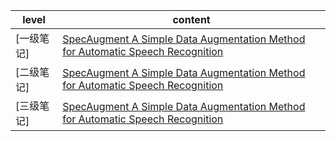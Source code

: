 
| level | content |
| ------ | ------ |
|[一级笔记]|[SpecAugment A Simple Data Augmentation Method for Automatic Speech Recognition](https://github.com/ffxz/PaperNotes/blob/master/level_1/SpecAugment_A_Simple_Data_Augmentation_Method_for_Automatic_Speech_Recognition.md)|
|[二级笔记]|[SpecAugment A Simple Data Augmentation Method for Automatic Speech Recognition](https://github.com/ffxz/PaperNotes/blob/master/level_2/SpecAugment_A_Simple_Data_Augmentation_Method_for_Automatic_Speech_Recognition.md)|
|[三级笔记]|[SpecAugment A Simple Data Augmentation Method for Automatic Speech Recognition](https://github.com/ffxz/PaperNotes/blob/master/level_3/SpecAugment_A_Simple_Data_Augmentation_Method_for_Automatic_Speech_Recognition.md)|